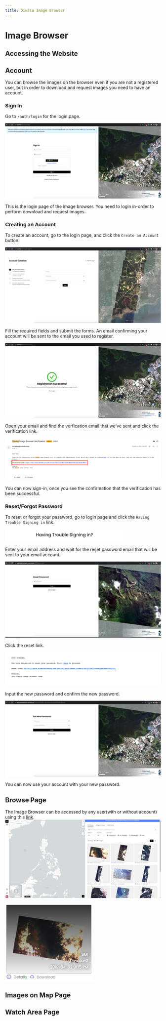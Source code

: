 ```yaml
---
title: Diwata Image Browser
---
```


# Image Browser

## Accessing the Website

## Account

You can browse the images on the browser even if you are not a registered user, but in order to download and request images you need to have an account.

### Sign In

Go to `/auth/login` for the login page.

![Screenshot of the Login Page](images/login.png)

This is the login page of the image browser. You need to login in-order to perform download and request images.

### Creating an Account

To create an account, go to the login page, and click the `Create an Account` button.

![Screenshot of the register](images/register.png)

Fill the required fields and submit the forms. An email confirming your account will be sent to the email you used to register.

![Screenshot of the register success](images/register-success.png)

Open your email and find the verfication email that we've sent and click the verification link.

![Screenshot of the verification page](images/verification.png)

You can now sign-in, once you see the confirmation that the verification has been successful.

### Reset/Forgot Password

To reset or forgot your password, go to login page and click the `Having Trouble Signing in` link.

![Screenshot of the reset page](images/reset.png)

Enter your email address and wait for the reset password email that will be sent to your email account.

![Screenshot of the forgot password input](images/reset-enter.png)

Click the reset link.

![Screenshot of the forgot reset link email](images/reset-link-email.png)

Input the new password and confirm the new password.

![Screenshot of the forgot reset form](images/reset-form.png)

You can now use your account with your new password.

## Browse Page

The Image Browser can be accessed by any user(with or without account) using this [link](https://data.stamina4space.upd.edu.ph/browse).
![Screenshot of the Main Page](images/main-page.png)

![Screenshot of the Image Tile](images/image-tile.png)

## Images on Map Page

## Watch Area Page
